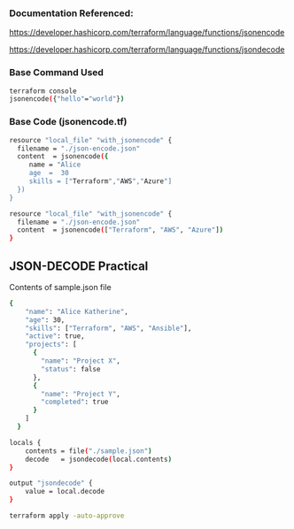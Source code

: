### Documentation Referenced:

https://developer.hashicorp.com/terraform/language/functions/jsonencode

https://developer.hashicorp.com/terraform/language/functions/jsondecode

### Base Command Used

```sh
terraform console
jsonencode({"hello"="world"})
```

### Base Code (jsonencode.tf)
```sh
resource "local_file" "with_jsonencode" {
  filename = "./json-encode.json"
  content  = jsonencode({
     name = "Alice
     age  =  30
     skills = ["Terraform","AWS","Azure"]
  })
}
```

```sh
resource "local_file" "with_jsonencode" {
  filename = "./json-encode.json"
  content  = jsonencode(["Terraform", "AWS", "Azure"])
}
```

## JSON-DECODE Practical

Contents of sample.json file 

```sh
{
    "name": "Alice Katherine",
    "age": 30,
    "skills": ["Terraform", "AWS", "Ansible"],
    "active": true,
    "projects": [
      {
        "name": "Project X",
        "status": false
      },
      {
        "name": "Project Y",
        "completed": true
      }
    ]
  }
```


```sh
locals {
    contents = file("./sample.json")
    decode   = jsondecode(local.contents)
}

output "jsondecode" {
    value = local.decode
}
```
```sh
terraform apply -auto-approve
```